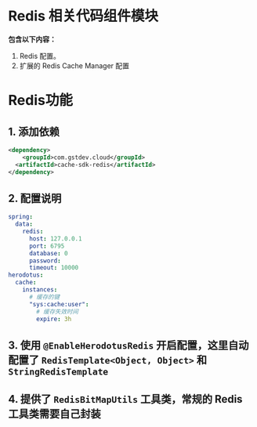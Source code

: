 # Redis 相关代码组件模块

**包含以下内容：**

1. Redis 配置。
2. 扩展的 Redis Cache Manager 配置

# Redis功能

## 1. 添加依赖

```xml
<dependency>
    <groupId>com.gstdev.cloud</groupId>
  <artifactId>cache-sdk-redis</artifactId>
</dependency>
```
## 2. 配置说明

```yaml
spring:
  data:
    redis:
      host: 127.0.0.1
      port: 6795
      database: 0
      password:
      timeout: 10000
herodotus:
  cache:
    instances:
      # 缓存的键
      "sys:cache:user":
        # 缓存失效时间
        expire: 3h
```

## 3. 使用 `@EnableHerodotusRedis` 开启配置，这里自动配置了 `RedisTemplate<Object, Object>` 和 `StringRedisTemplate`
## 4. 提供了 `RedisBitMapUtils` 工具类，常规的 Redis 工具类需要自己封装
